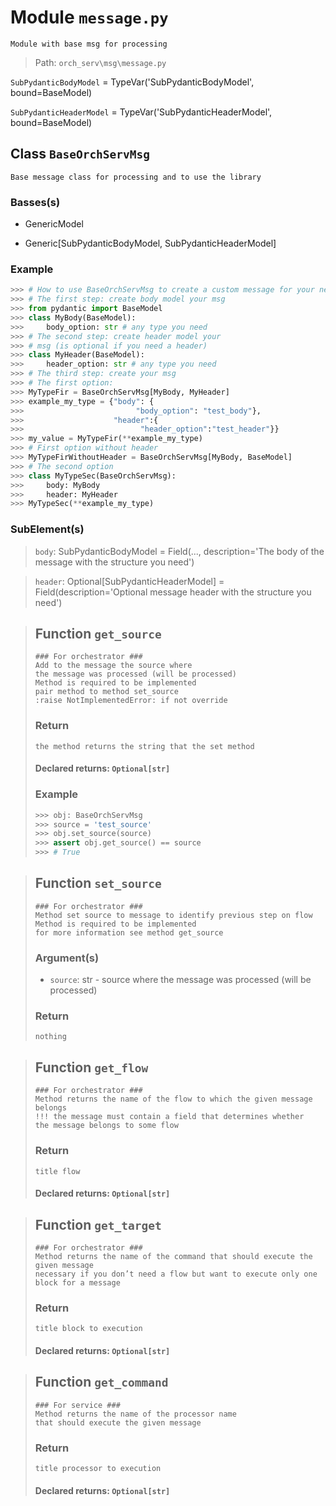 # Module `message.py`
```text
Module with base msg for processing
```

> Path: `orch_serv\msg\message.py`
`SubPydanticBodyModel` = TypeVar('SubPydanticBodyModel', bound=BaseModel)
`SubPydanticHeaderModel` = TypeVar('SubPydanticHeaderModel', bound=BaseModel)
## Class `BaseOrchServMsg`
```text
Base message class for processing and to use the library
```

### Basses(s)
+ GenericModel
+ Generic[SubPydanticBodyModel, SubPydanticHeaderModel]
### Example 
```python
>>> # How to use BaseOrchServMsg to create a custom message for your needs
>>> # The first step: create body model your msg
>>> from pydantic import BaseModel
>>> class MyBody(BaseModel):
>>>     body_option: str # any type you need
>>> # The second step: create header model your
>>> # msg (is optional if you need a header)
>>> class MyHeader(BaseModel):
>>>     header_option: str # any type you need
>>> # The third step: create your msg
>>> # The first option:
>>> MyTypeFir = BaseOrchServMsg[MyBody, MyHeader]
>>> example_my_type = {"body": {
>>>                         "body_option": "test_body"},
>>>                    "header":{
>>>                          "header_option":"test_header"}}
>>> my_value = MyTypeFir(**example_my_type)
>>> # First option without header
>>> MyTypeFirWithoutHeader = BaseOrchServMsg[MyBody, BaseModel]
>>> # The second option
>>> class MyTypeSec(BaseOrchServMsg):
>>>     body: MyBody
>>>     header: MyHeader
>>> MyTypeSec(**example_my_type)
```

### SubElement(s)
 > `body`: SubPydanticBodyModel = Field(..., description='The body of the message with the structure you need')
 > `header`: Optional[SubPydanticHeaderModel] = Field(description='Optional message header with the structure you need')
 > ## Function  `get_source`
 > ```text
 > ### For orchestrator ###
 > Add to the message the source where
 > the message was processed (will be processed)
 > Method is required to be implemented
 > pair method to method set_source
 > :raise NotImplementedError: if not override
 > ```
 > 
 > ### Return
 > ```text
 > the method returns the string that the set method
 > ```
 > 
 > #### Declared returns: `Optional[str]`
 > ### Example
 > ```python
 > >>> obj: BaseOrchServMsg
 > >>> source = 'test_source'
 > >>> obj.set_source(source)
 > >>> assert obj.get_source() == source
 > >>> # True
 > ```
 > ## Function  `set_source`
 > ```text
 > ### For orchestrator ###
 > Method set source to message to identify previous step on flow
 > Method is required to be implemented
 > for more information see method get_source
 > ```
 > 
 > ### Argument(s)
 > + `source`: str - source where the message was processed (will be processed)
 > ### Return
 > ```text
 > nothing
 > ```
 > 
 > ## Function  `get_flow`
 > ```text
 > ### For orchestrator ###
 > Method returns the name of the flow to which the given message belongs
 > !!! the message must contain a field that determines whether
 > the message belongs to some flow
 > ```
 > 
 > ### Return
 > ```text
 > title flow
 > ```
 > 
 > #### Declared returns: `Optional[str]`
 > ## Function  `get_target`
 > ```text
 > ### For orchestrator ###
 > Method returns the name of the command that should execute the given message
 > necessary if you don’t need a flow but want to execute only one
 > block for a message
 > ```
 > 
 > ### Return
 > ```text
 > title block to execution
 > ```
 > 
 > #### Declared returns: `Optional[str]`
 > ## Function  `get_command`
 > ```text
 > ### For service ###
 > Method returns the name of the processor name
 > that should execute the given message
 > ```
 > 
 > ### Return
 > ```text
 > title processor to execution
 > ```
 > 
 > #### Declared returns: `Optional[str]`
